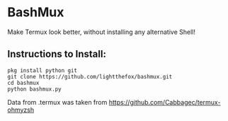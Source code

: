 # BashMux
Make Termux look better, without installing any alternative Shell!

## Instructions to Install:
~~~
pkg install python git
git clone https://github.com/lightthefox/bashmux.git
cd bashmux
python bashmux.py
~~~


Data from .termux was taken from https://github.com/Cabbagec/termux-ohmyzsh
